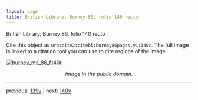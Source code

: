 ```yaml
---
layout: page
title: British Library, Burney 86, folio 140 recto
---
```


British Library, Burney 86, folio 140 recto

Cite this object as `urn:cite2:citebl:burney86pages.v1:140r`.  The full image is linked to a citation tool you can use to cite regions of the image.

[![burney_ms_86_f140r](http://www.homermultitext.org/iipsrv?IIIF=/project/homer/pyramidal/deepzoom/citebl/burney86imgs/v1/burney_ms_86_f140r.tif/full/800,/0/default.jpg)](http://www.homermultitext.org/ict2/?urn=urn:cite2:citebl:burney86imgs.v1:burney_ms_86_f140r) 

<p style="text-align: center; font-style: italic;">Image in the public domain.</p>

---

previous: [139v](../139v/) | next: [140v](../140v/)
